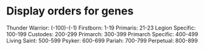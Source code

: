 # Display orders for genes
Thunder Warrior: (-100)-(-1)
Firstborn: 1-19
Primaris: 21-23
Legion Specific: 100-199
Custodes: 200-299
Primarch: 300-399
Primarch Specific: 400-499
Living Saint: 500-599
Psyker: 600-699
Pariah: 700-799
Perpetual: 800-899
